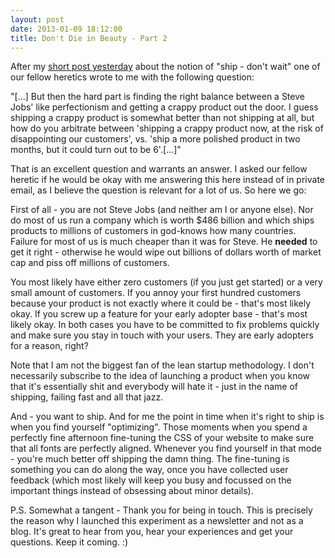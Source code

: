```yaml
---
layout: post
date: 2013-01-09 18:12:00
title: Don't Die in Beauty - Part 2
---
```

After my [short post yesterday](http://theheretic.me/2013/01/08/dont-die-in-beauty/) about the notion of "ship - don't wait" one of our fellow heretics wrote to me with the following question:

"[…] But then the hard part is finding the right balance between a Steve Jobs' like perfectionism and getting a crappy product out the door. I guess shipping a crappy product is somewhat better than not shipping at all, but how do you arbitrate between 'shipping a crappy product now, at the risk of disappointing our customers', vs. 'ship a more polished product in two months, but it could turn out to be 6'.[…]"

That is an excellent question and warrants an answer. I asked our fellow heretic if he would be okay with me answering this here instead of in private email, as I believe the question is relevant for a lot of us. So here we go:

First of all - you are not Steve Jobs (and neither am I or anyone else). Nor do most of us run a company which is worth $486 billion and which ships products to millions of customers in god-knows how many countries. Failure for most of us is much cheaper than it was for Steve. He **needed** to get it right - otherwise he would wipe out billions of dollars worth of market cap and piss off millions of customers.

You most likely have either zero customers (if you just get started) or a very small amount of customers. If you annoy your first hundred customers because your product is not exactly where it could be - that's most likely okay. If you screw up a feature for your early adopter base - that's most likely okay. In both cases you have to be committed to fix problems quickly and make sure you stay in touch with your users. They are early adopters for a reason, right?

Note that I am not the biggest fan of the lean startup methodology. I don't necessarily subscribe to the idea of launching a product when you know that it's essentially shit and everybody will hate it - just in the name of shipping, failing fast and all that jazz.

And - you want to ship. And for me the point in time when it's right to ship is when you find yourself "optimizing". Those moments when you spend a perfectly fine afternoon fine-tuning the CSS of your website to make sure that all fonts are perfectly aligned. Whenever you find yourself in that mode - you're much better off shipping the damn thing. The fine-tuning is something you can do along the way, once you have collected user feedback (which most likely will keep you busy and focussed on the important things instead of obsessing about minor details).

P.S. Somewhat a tangent - Thank you for being in touch. This is precisely the reason why I launched this experiment as a newsletter and not as a blog. It's great to hear from you, hear your experiences and get your questions. Keep it coming. :)